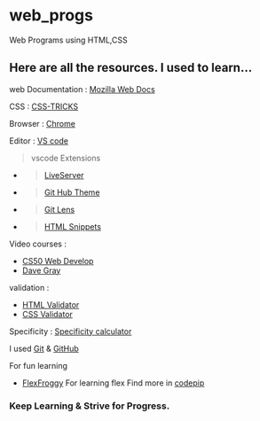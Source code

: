# web_progs
Web Programs using HTML,CSS

## Here are all the resources. I used to learn...
web Documentation : [Mozilla Web Docs](https://developer.mozilla.org/en-US/)

CSS : [CSS-TRICKS](https://css-tricks.com)

Browser : [Chrome](https://www.google.com/intl/en_in/chrome/)

Editor : [VS code](https://code.visualstudio.com/)
 >vscode Extensions
 - >[LiveServer](https://marketplace.visualstudio.com/items?itemName=ritwickdey.LiveServer)
 - >[Git Hub Theme](https://marketplace.visualstudio.com/items?itemName=GitHub.github-vscode-theme)
 - >[Git Lens](https://marketplace.visualstudio.com/items?itemName=eamodio.gitlens)
 - >[HTML Snippets](https://marketplace.visualstudio.com/items?itemName=geyao.html-snippets)

Video courses :
- [CS50 Web Develop](https://cs50.harvard.edu/web/2020/)
- [Dave Gray](https://www.youtube.com/c/DaveGrayTeachesCode)

validation :
- [HTML Validator](https://validator.w3.org/nu/)
- [CSS Validator](https://jigsaw.w3.org/css-validator/#validate_by_upload+with_options)           

Specificity : [Specificity calculator](https://specificity.keegan.st/)

I used [Git](https://git-scm.com/) & [GitHub](https://github.com/)

For fun learning
- [FlexFroggy](https://flexboxfroggy.com/) For learning flex
Find more in [codepip](https://codepip.com/) 

###  Keep Learning & Strive for Progress.


